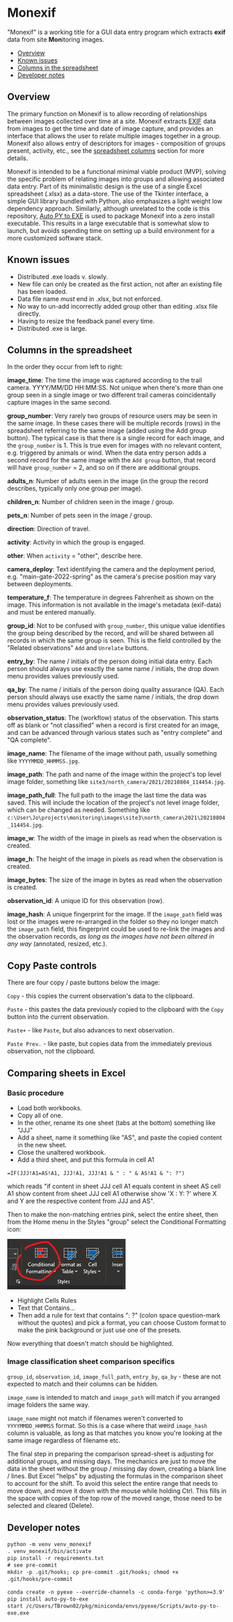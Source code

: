 # Monexif


"Monexif" is a working title for a GUI data entry program which extracts **exif** data
from site **Mon**itoring images.

 - [Overview](#overview)
 - [Known issues](#known-issues)
 - [Columns in the spreadsheet](#columns-in-the-spreadsheet)
 - [Developer notes](#developer-notes)

## Overview

The primary function on Monexif is to allow recording of relationships between
images collected over time at a site.  Monexif extracts
[EXIF](https://en.wikipedia.org/wiki/Exif) data from images to get the time and
date of image capture, and provides an interface that allows the user to relate
multiple images together in a group.  Monexif also allows entry of descriptors
for images - composition of groups present, activity, etc., see the
[spreadsheet columns](#columns-in-the-spreadsheet) section for more details.

Monexif is intended to be a functional minimal viable product (MVP), solving
the specific problem of relating images into groups and allowing associated
data entry.  Part of its minimalistic design is the use of a single Excel
spreadsheet (.xlsx) as a data-store.  The use of the Tkinter interface, a
simple GUI library bundled with Python, also emphasizes a light weight low
dependency approach. Similarly, although unrelated to the code is this
repository, [Auto PY to EXE](https://github.com/brentvollebregt/auto-py-to-exe)
is used to package Monexif into a zero install executable.  This results in a
large executable that is somewhat slow to launch, but avoids spending time on
setting up a build environment for a more customized software stack.

## Known issues

- Distributed .exe loads v. slowly.
- New file can only be created as the first action, not
  after an existing file has been loaded.
- Data file name *must* end in .xlsx, but not enforced.
- No way to un-add incorrectly added group other
  than editing .xlsx file directly.
- Having to resize the feedback panel every time.
- Distributed .exe is large.

## Columns in the spreadsheet

In the order they occur from left to right:

**image_time**: The time the image was captured according to the trail camera.
YYYY/MM/DD HH:MM:SS.  Not unique when there's more than one group seen in a single image
or two different trail cameras coincidentally capture images in the same second.

**group_number**: Very rarely two groups of resource users may be seen in the same
image.  In these cases there will be multiple records (rows) in the spreadsheet
referring to the same image (added using the Add group button).  The typical case is
that there is a single record for each image, and the `group_number` is 1.  This is true
even for images with no relevant content, e.g. triggered by animals or wind.  When the
data entry person adds a second record for the same image with the `Add group` button,
that record will have `group_number` = 2, and so on if there are additional groups.

**adults_n**: Number of adults seen in the image (in the group the record describes,
typically only one group per image).

**children_n**: Number of children seen in the image / group.

**pets_n**: Number of pets seen in the image / group.

**direction**: Direction of travel.

**activity**: Activity in which the group is engaged.

**other**: When `activity` = "other", describe here.

**camera_deploy**: Text identifying the camera and the deployment period, e.g.
"main-gate-2022-spring" as the camera's precise position may vary between deployments.

**temperature_f**:  The temperature in degrees Fahrenheit as shown on the image.  This
information is not available in the image's metadata (exif-data) and must be entered
manually.

**group_id**: Not to be confused with `group_number`, this unique value identifies the
group being described by the record, and will be shared between all records in which the
same group is seen.  This is the field controlled by the "Related observations" `Add`
and `Unrelate` buttons.

**entry_by**: The name / initials of the person doing initial data entry.  Each person
should always use exactly the same name / initials, the drop down menu provides values
previously used.

**qa_by**: The name / initials of the person doing quality assurance (QA).  Each person
should always use exactly the same name / initials, the drop down menu provides values
previously used.

**observation_status**: The (workflow) status of the observation.  This starts off as
blank or "not classified" when a record is first created for an image, and can be
advanced through various states such as "entry complete" and "QA complete".

**image_name**: The filename of the image without path, usually something like
`YYYYMMDD_HHMMSS.jpg`.

**image_path**: The path and name of the image within the project's top level image
folder, something like `site3/north_camera/2021/20210804_114454.jpg`.

**image_path_full**: The full path to the image the last time the data was saved.  This
will include the location of the project's not level image folder, which can be changed
as needed.  Something like
`c:\User\Jo\projects\monitoring\images\site3\north_camera\2021\20210804_114454.jpg`.

**image_w**: The width of the image in pixels as read when the observation is created.

**image_h**: The height of the image in pixels as read when the observation is created.

**image_bytes**: The size of the image in bytes as read when the observation is
created.

**observation_id**: A unique ID for this observation (row).

**image_hash**: A unique fingerprint for the image.  If the `image_path` field was lost
or the images were re-arranged in the folder so they no longer match the `image_path`
field, this fingerprint could be used to re-link the images and the observation records,
*as long as the images have not been altered in any way* (annotated, resized, etc.).

## Copy Paste controls

There are four copy / paste buttons below the image:

`Copy` - this copies the current observation's data to the clipboard.

`Paste` - this pastes the data previously copied to the clipboard with the
`Copy` button into the current observation.

`Paste+` - like `Paste`, but also advances to next observation.

`Paste Prev.` - like paste, but copies data from the immediately previous
observation, not the clipboard.

## Comparing sheets in Excel

### Basic procedure

- Load both workbooks.
- Copy all of one.
- In the other, rename its one sheet (tabs at the bottom) something like "JJJ"
- Add a sheet, name it something like "AS", and paste the copied content in the new sheet.
- Close the unaltered workbook.
- Add a third sheet, and put this formula in cell A1

```Excel
=IF(JJJ!A1=AS!A1, JJJ!A1, JJJ!A1 & " : " & AS!A1 & ": ?")
```

which reads "if content in sheet JJJ cell A1 equals content in sheet AS cell A1
show content from sheet JJJ cell A1 otherwise show 'X : Y: ?' where X and Y are
the respective content from JJJ and AS".

Then to make the non-matching entries pink, select the entire sheet, then from
the Home menu in the Styles "group" select the Conditional Formatting icon:

![Conditional formatting](./imgs/cond_format.png)

- Highlight Cells Rules
- Text that Contains...
- Then add a rule for text that contains ": ?" (colon space question-mark
  without the quotes) and pick a format, you can choose Custom format to make
  the pink background or just use one of the presets.

Now everything that doesn't match should be highlighted.

### Image classification sheet comparison specifics

`group_id`, `observation_id`, `image_full_path`, `entry_by`, `qa_by` - these are not
expected to match and their columns can be hidden.

`image_name` is intended to match and `image_path` will match if you arranged
image folders the same way.

`image_name` might not match if filenames weren't converted to
`YYYYMMDD_HHMMSS` format.  So this is a case where that weird `image_hash`
column is valuable, as long as that matches you know you're looking at the same
image regardless of filename etc.

The final step in preparing the comparison spread-sheet is adjusting for
additional groups, and missing days.  The mechanics are just to move the data
in the sheet without the group / missing day down, creating a blank line
/ lines.  But Excel "helps" by adjusting the formulas in the comparison sheet
to account for the shift.  To avoid this select the entire range that needs to
move down, and move it down with the mouse while holding Ctrl.  This fills in
the space with copies of the top row of the moved range, those need to be
selected and cleared (Delete).

## Developer notes

```shell
python -m venv venv_monexif
. venv_monexif/bin/activate
pip install -r requirements.txt
# see pre-commit
mkdir -p .git/hooks; cp pre-commit .git/hooks; chmod +x .git/hooks/pre-commit
```
```
conda create -n pyexe --override-channels -c conda-forge 'python>=3.9'
pip install auto-py-to-exe
start /c/Users/TBrown02/pkg/miniconda/envs/pyexe/Scripts/auto-py-to-exe.exe
```

